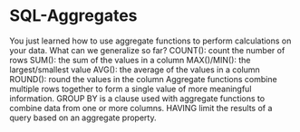 # SQL-Aggregates
You just learned how to use aggregate functions to perform calculations on your data. What can we generalize so far?  COUNT(): count the number of rows SUM(): the sum of the values in a column MAX()/MIN(): the largest/smallest value AVG(): the average of the values in a column ROUND(): round the values in the column Aggregate functions combine multiple rows together to form a single value of more meaningful information.  GROUP BY is a clause used with aggregate functions to combine data from one or more columns. HAVING limit the results of a query based on an aggregate property.
